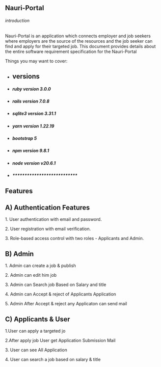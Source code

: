 <h2>Nauri-Portal</h2>
<h6>introduction</h6>
  <p>Nauri-Portal is an application which connects employer and job seekers where employers are the source of the resources and the job seeker can find and apply for   their targeted job. This document provides details about the entire software requirement specification for the Nauri-Portal</p>

Things you may want to cover:

* <h2>versions</h2>
* <h5>ruby version 3.0.0</h5>
* <h5>rails version 7.0.8</h5>
* <h5>sqlite3 version 3.31.1</h5>
* <h5>yarn version 1.22.19</h5>
* <h5>bootstrap 5</h5>
* <h5>npm version 9.8.1</h5>
* <h5>node version v20.6.1</h5>
* <h5>***************************</h5>

 <h2>Features</h2>
 <h2>A) Authentication Features</h2>
   <p>1. User authentication with email and password.</p>
   <p>2. User registration with email verification.</p>
   <p>3. Role-based access control with two roles - Applicants and Admin.</p>

 <h2>B) Admin </h2>
   <p>1. Admin can create a job & publish </p>
   <p>2. Admin can edit him job </p>
   <p>3. Admin can Search job Based on Salary and title</p>
   <p>4. Admin can Accept & reject of Applicants Application </p>
   <p>5. Admin After Accept & reject any Applicaton can send mail  </p>

 <h2>C) Applicants & User </h2>
   <p>1.User can apply a targeted jo</p>
   <p>2.After apply job User get Application Submission Mail</p>
   <p>3. User can see All Application </p>
   <p>4. User can search a job based on salary & title</p>

